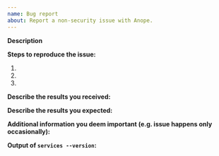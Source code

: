 ```yaml
---
name: Bug report
about: Report a non-security issue with Anope.
---
```


<!--
Please fill in the template below. It will help us process your bug report a lot faster.
-->

**Description**



**Steps to reproduce the issue:**

1.
2.
3.

**Describe the results you received:**



**Describe the results you expected:**



**Additional information you deem important (e.g. issue happens only occasionally):**



**Output of `services --version`:**

